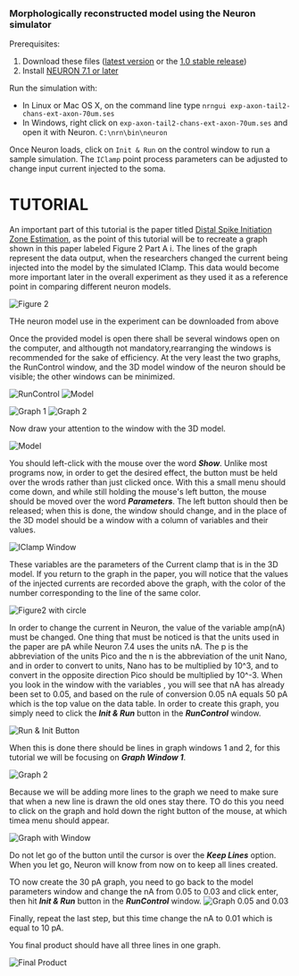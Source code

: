 ### Morphologically reconstructed model using the Neuron simulator

Prerequisites:

1. Download these files ([latest version](https://github.com/cengique/drosophila-aCC-L3-motoneuron-model/archive/master.zip) 
or the [1.0 stable release](https://github.com/cengique/drosophila-aCC-L3-motoneuron-model/archive/v1.0.zip))
1. Install [NEURON 7.1 or later](http://www.neuron.yale.edu/neuron/)

Run the simulation with:

- In Linux or Mac OS X, on the command line type ```nrngui exp-axon-tail2-chans-ext-axon-70um.ses``` 
- In Windows, right click on `exp-axon-tail2-chans-ext-axon-70um.ses` and open it with Neuron. `C:\nrn\bin\neuron`

Once Neuron loads, click on `Init & Run` on the control window to run a sample simulation. The `IClamp` point process parameters can be adjusted to change input current injected to the soma.

 TUTORIAL
 ==========================
   An important part of this tutorial is the paper titled [Distal Spike Initiation Zone Estimation](http://journals.plos.org/ploscompbiol/article?id=10.1371/journal.pcbi.1004189#pcbi-1004189-g0020), as the point of this tutorial will be to recreate a graph shown in this paper labeled Figure 2 Part A i. The lines of the graph represent the data output, when the researchers changed the current being injected into the model by the simulated IClamp. This data would become more important later in the overall experiment as they used it as a reference point in comparing different neuron models.
   
![Figure 2](Figure2Ai.jpg)   
 
 THe neuron model use in the experiment can be downloaded from above
 
 Once the provided model is open there shall be several windows open on the computer, and althougth not mandatory,rearranging the windows is recommended for the sake of efficiency. At the very least the two graphs, the RunControl window, and the 3D model window of the neuron should be visible; the other windows can be minimized.

![RunControl](Default-RunControl-Window.jpg)
![Model](Default-model.jpg)

![Graph 1](Default-Graph-1-window.jpg)
![Graph 2](Default-Graph-2-Window.jpg)

Now draw your attention to the window with the 3D model.

![Model](Default-model.jpg)

You should left-click with the mouse over the word _**Show**_. Unlike most programs now, in order to get the desired effect, the button must be held over the wrods rather than just clicked once. With this a small menu should come down, and while still holding the mouse's left button, the mouse should be moved over the word _**Parameters**_. The left button should then be released; when this is done, the window should change, and in the place of the 3D model should be a window with a column of variables and their values.

![IClamp Window](IClamp-Parameters-Window.jpg)

These variables are the parameters of the Current clamp that is in the 3D model. If you return to the graph in the paper, you will notice that the values of the injected currents are recorded above the graph, with the color of the number corresponding to the line of the same color.

![Figure2 with circle](Figure2-DataTable-Circle.jpg)

In order to change the current in Neuron, the value of the variable amp(nA) must be changed. One thing that must be noticed is that the units used in the paper are pA while Neuron 7.4 uses the units nA. The p is the abbreviation of the units Pico and the n is the abbreviation of the unit Nano, and in order to convert to units, Nano has to be multiplied by 10^3, and to convert in the opposite direction Pico should be multiplied by 10^-3. When you look in the window with the variables , you will see that nA has already been set to 0.05, and based on the rule of conversion 0.05 nA equals 50 pA which is the top value on the data table. In order to create this graph, you simply need to click the _**Init & Run**_ button in the _**RunControl**_ window.

![Run & Init Button](Init&Run-Button-better.jpg)

When this is done there should be lines in graph windows 1 and 2, for this tutorial we will be focusing on _**Graph Window 1**_.

![Graph 2](GraphWindow-2-0.05.jpg)

Because we will be adding more lines to the graph we need to make sure that when a new line is drawn the old ones stay there. TO do this you need to click on the graph and hold down the right button of the mouse, at which timea menu should appear.

![Graph with Window](Graph2-littlewindow.jpg)

Do not let go of the button until the cursor is over the _**Keep Lines**_ option. When you let go, Neuron will know from now on to keep all lines created.

TO now create the 30 pA graph, you need to go back to the model parameters window and change the nA from 0.05 to 0.03 and click enter, then hit _**Init & Run**_ button in the _**RunControl**_ window.
![Graph 0.05 and 0.03](Graph2-0.05-0.03.jpg)

Finally, repeat the last step, but this time change the nA to 0.01 which is equal to 10 pA.

You final product should have all three lines in one graph.

![Final Product](GraphWindow2-FinalProduct.jpg)
